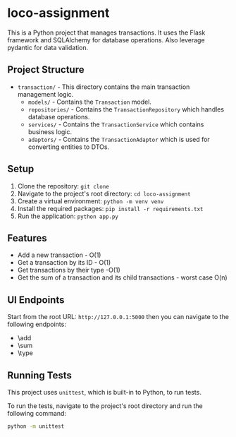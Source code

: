 # loco-assignment

This is a Python project that manages transactions. It uses the Flask framework and SQLAlchemy for database operations.
Also leverage pydantic for data validation.

## Project Structure

- `transaction/` - This directory contains the main transaction management logic.
  - `models/` - Contains the `Transaction` model.
  - `repositories/` - Contains the `TransactionRepository` which handles database operations.
  - `services/` - Contains the `TransactionService` which contains business logic.
  - `adaptors/` - Contains the `TransactionAdaptor` which is used for converting entities to DTOs.

## Setup

1. Clone the repository: `git clone`
2. Navigate to the project's root directory: `cd loco-assignment`
3. Create a virtual environment: `python -m venv venv`
4. Install the required packages: `pip install -r requirements.txt`
5. Run the application: `python app.py`

## Features

- Add a new transaction - O(1)
- Get a transaction by its ID - O(1)
- Get transactions by their type -O(1)
- Get the sum of a transaction and its child transactions - worst case O(n)

## UI Endpoints
Start from the root URL: `http://127.0.0.1:5000` then you can navigate to the following endpoints:
- \add
- \sum
- \type

## Running Tests

This project uses `unittest`, which is built-in to Python, to run tests. 

To run the tests, navigate to the project's root directory and run the following command:

```bash
python -m unittest
